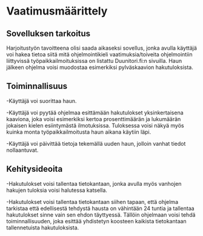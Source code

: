 # Vaatimusmäärittely

## Sovelluksen tarkoitus

Harjoitustyön tavoitteena olisi saada aikaseksi sovellus, jonka avulla käyttäjä voi hakea tietoa siitä mitä ohjelmointikieli
vaatimuksia/toiveita ohjelmointiin liittyvissä työpaikkailmoituksissa on listattu Duunitori.fi:n sivuilla. Haun jälkeen ohjelma 
voisi muodostaa esimerkiksi pylväskaavion hakutuloksista.


## Toiminnallisuus

-Käyttäjä voi suorittaa haun.

-Käyttäjä voi pyytää ohjelmaa esittämään hakutulokset yksinkertaisena kaaviona,
joka voisi esimerkiksi kertoa prosenttimäärän ja lukumäärän jokaisen kielen esiintymästä ilmotuksissa.
Tuloksessa voisi näkyä myös kuinka monta työpaikkailmoitusta haun aikana käytiin läpi.

-Käyttäjä voi päivittää tietoja tekemällä uuden haun, jolloin vanhat tiedot nollaantuvat.



## Kehitysideoita

-Hakutulokset voisi tallentaa tietokantaan, jonka avulla myös vanhojen hakujen tuloksia
voisi halutessa katsella.

-Hakutulokset voisi tallentaa tietokantaan siihen tapaan, että
ohjelma tarkistaa että edellisestä tehdystä hausta on vähintään 24 tuntia ja
tallentaa hakutulokset sinne vain sen ehdon täyttyessä.
Tällöin ohjelmaan voisi tehdä toiminnallisuuden, joka esittää yhdistetyn koosteen
kaikista tietokantaan tallennetuista hakutuloksista.



